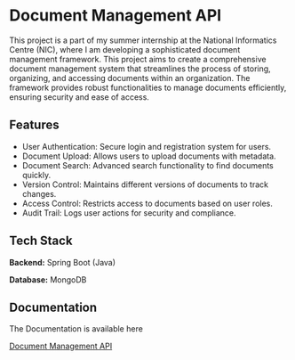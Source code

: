 
# Document Management API

This project is a part of my summer internship at the National Informatics Centre (NIC), where I am developing a sophisticated document management framework. This project aims to create a comprehensive document management system that streamlines the process of storing, organizing, and accessing documents within an organization. The framework provides robust functionalities to manage documents efficiently, ensuring security and ease of access.




## Features

- User Authentication: Secure login and registration system for users.
- Document Upload: Allows users to upload documents with metadata.
- Document Search: Advanced search functionality to find documents quickly.
- Version Control: Maintains different versions of documents to track changes.
- Access Control: Restricts access to documents based on user roles.
- Audit Trail: Logs user actions for security and compliance.


## Tech Stack

**Backend:** Spring Boot (Java)

**Database:** MongoDB


## Documentation

The Documentation is available here 

[Document Management API](https://document-management-framework.onrender.com/swagger-ui/index.html)


